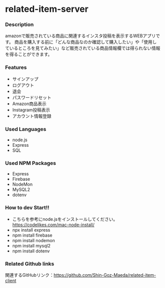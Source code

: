# related-item-server
### Description
amazonで販売されている商品に関連するインスタ投稿を表示するWEBアプリです。
商品を購入する前に「どんな商品なのか確認して購入したい」や「使用しているところを見てみたい」など販売されている商品情報欄では得られない情報を得ることができます。

### Features
- サインアップ
- ログアウト
- 退会
- パスワードリセット
- Amazon商品表示
- Instagram投稿表示
- アカウント情報登録

### Used Languages
- node.js
- Express
- SQL

### Used NPM Packages 
- Express
- Firebase
- NodeMon
- MySQL2
- dotenv

### How to dev Start!!
- こちらを参考にnode.jsをインストールしてください。https://codelikes.com/mac-node-install/
- npx install express
- npm install firebase
- npm install nodemon
- npm install mysql2
- npm install dotenv

### Related Github links
関連するGitHubリンク：https://github.com/Shin-Goz-Maeda/related-item-client
